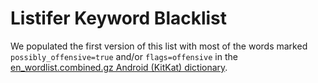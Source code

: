 # Listifer Keyword Blacklist

We populated the first version of this list with most of the words marked `possibly_offensive=true` and/or `flags=offensive` in the [en_wordlist.combined.gz Android (KitKat) dictionary](https://android.googlesource.com/platform/packages/inputmethods/LatinIME/+/master/dictionaries/).
